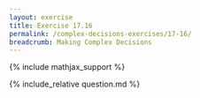 ```yaml
---
layout: exercise
title: Exercise 17.16
permalink: /complex-decisions-exercises/17-16/
breadcrumb: Making Complex Decisions
---
```


{% include mathjax_support %}

<div><i class="arrow-up" data-chapter="complex-decisions-exercises" data-exercise="ex_16" data-rating="0"></i></div>
{% include_relative question.md %}
